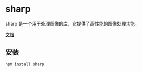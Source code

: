 # sharp

sharp 是一个用于处理图像的库，它提供了高性能的图像处理功能。

[文档](https://sharp.pixelplumbing.com/)

## 安装

```bash
npm install sharp
```
